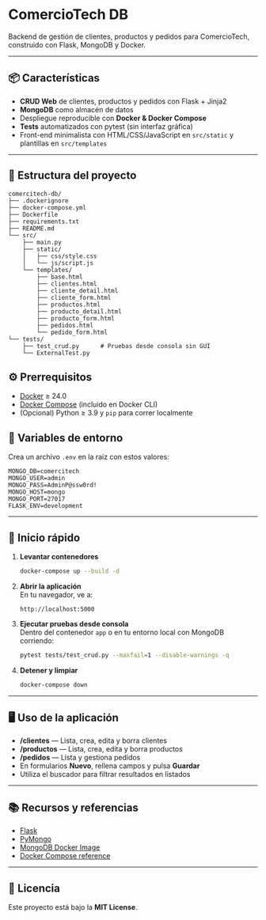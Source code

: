 # ComercioTech DB

Backend de gestión de clientes, productos y pedidos para ComercioTech, construido con Flask, MongoDB y Docker.

---

## 📦 Características

- **CRUD Web** de clientes, productos y pedidos con Flask + Jinja2  
- **MongoDB** como almacén de datos  
- Despliegue reproducible con **Docker & Docker Compose**  
- **Tests** automatizados con pytest (sin interfaz gráfica)  
- Front-end minimalista con HTML/CSS/JavaScript en `src/static` y plantillas en `src/templates`

---

## 📁 Estructura del proyecto

```text
comercitech-db/
├── .dockerignore
├── docker-compose.yml
├── Dockerfile
├── requirements.txt
├── README.md
└── src/
    ├── main.py
    ├── static/
    │   ├── css/style.css
    │   └── js/script.js
    └── templates/
        ├── base.html
        ├── clientes.html
        ├── cliente_detail.html
        ├── cliente_form.html
        ├── productos.html
        ├── producto_detail.html
        ├── producto_form.html
        ├── pedidos.html
        └── pedido_form.html
└── tests/
    ├── test_crud.py      # Pruebas desde consola sin GUI
    └── ExternalTest.py
```



## ⚙️ Prerrequisitos

- [Docker](https://www.docker.com/) ≥ 24.0  
- [Docker Compose](https://docs.docker.com/compose/) (incluido en Docker CLI)  
- (Opcional) Python ≥ 3.9 y `pip` para correr localmente


## 🔧 Variables de entorno

Crea un archivo `.env` en la raíz con estos valores:

```dotenv
MONGO_DB=comercitech
MONGO_USER=admin
MONGO_PASS=AdminP@ssw0rd!
MONGO_HOST=mongo
MONGO_PORT=27017
FLASK_ENV=development
```

---

## 🚀 Inicio rápido

1. **Levantar contenedores**  
   ```bash
   docker-compose up --build -d
   ```

2. **Abrir la aplicación**  
   En tu navegador, ve a:  
   ```
   http://localhost:5000
   ```

3. **Ejecutar pruebas desde consola**  
   Dentro del contenedor `app` o en tu entorno local con MongoDB corriendo:  
   ```bash
   pytest tests/test_crud.py --maxfail=1 --disable-warnings -q
   ```

4. **Detener y limpiar**  
   ```bash
   docker-compose down
   ```

---

## 🖥️ Uso de la aplicación

- **/clientes** — Lista, crea, edita y borra clientes  
- **/productos** — Lista, crea, edita y borra productos  
- **/pedidos** — Lista y gestiona pedidos  
- En formularios **Nuevo**, rellena campos y pulsa **Guardar**  
- Utiliza el buscador para filtrar resultados en listados  

---

## 📚 Recursos y referencias

- [Flask](https://flask.palletsprojects.com/)  
- [PyMongo](https://pymongo.readthedocs.io/)  
- [MongoDB Docker Image](https://hub.docker.com/_/mongo)  
- [Docker Compose reference](https://docs.docker.com/compose/compose-file/)  

---

## 📄 Licencia

Este proyecto está bajo la **MIT License**.  
